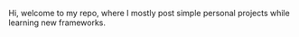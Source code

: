 Hi, welcome to my repo, where I mostly post simple personal projects while learning new frameworks.
